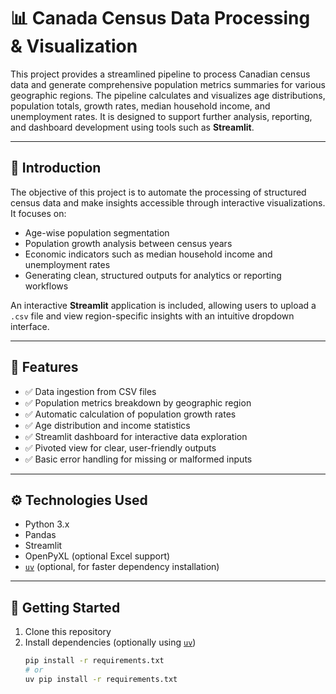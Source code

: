 # 📊 Canada Census Data Processing & Visualization

This project provides a streamlined pipeline to process Canadian census data and generate comprehensive population metrics summaries for various geographic regions. The pipeline calculates and visualizes age distributions, population totals, growth rates, median household income, and unemployment rates. It is designed to support further analysis, reporting, and dashboard development using tools such as **Streamlit**.

---

## 📌 Introduction

The objective of this project is to automate the processing of structured census data and make insights accessible through interactive visualizations. It focuses on:

- Age-wise population segmentation  
- Population growth analysis between census years  
- Economic indicators such as median household income and unemployment rates  
- Generating clean, structured outputs for analytics or reporting workflows

An interactive **Streamlit** application is included, allowing users to upload a `.csv` file and view region-specific insights with an intuitive dropdown interface.

---

## 📁 Features

- ✅ Data ingestion from CSV files  
- ✅ Population metrics breakdown by geographic region  
- ✅ Automatic calculation of population growth rates  
- ✅ Age distribution and income statistics  
- ✅ Streamlit dashboard for interactive data exploration  
- ✅ Pivoted view for clear, user-friendly outputs  
- ✅ Basic error handling for missing or malformed inputs

---

## ⚙️ Technologies Used

- Python 3.x  
- Pandas  
- Streamlit  
- OpenPyXL (optional Excel support)  
- [`uv`](https://github.com/astral-sh/uv) (optional, for faster dependency installation)  

---

## 🚀 Getting Started

1. Clone this repository  
2. Install dependencies (optionally using [`uv`](https://github.com/astral-sh/uv))  
   ```bash
   pip install -r requirements.txt
   # or
   uv pip install -r requirements.txt
